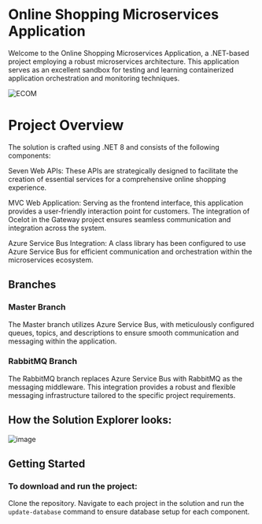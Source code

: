 # Online Shopping Microservices Application

Welcome to the Online Shopping Microservices Application, a .NET-based project employing a robust microservices architecture. This application serves as an excellent sandbox for testing and learning containerized application orchestration and monitoring techniques.

![ECOM](https://github.com/ImesashviliIrakli/Shop-Microservices/assets/77686006/a491e9af-0e81-46b6-bfd7-3431fb6562c2)

# Project Overview

The solution is crafted using .NET 8 and consists of the following components:

Seven Web APIs: These APIs are strategically designed to facilitate the creation of essential services for a comprehensive online shopping experience.

MVC Web Application: Serving as the frontend interface, this application provides a user-friendly interaction point for customers. The integration of Ocelot in the Gateway project ensures seamless communication and integration across the system.

Azure Service Bus Integration: A class library has been configured to use Azure Service Bus for efficient communication and orchestration within the microservices ecosystem.

## Branches
### Master Branch
The Master branch utilizes Azure Service Bus, with meticulously configured queues, topics, and descriptions to ensure smooth communication and messaging within the application.

### RabbitMQ Branch
The RabbitMQ branch replaces Azure Service Bus with RabbitMQ as the messaging middleware. This integration provides a robust and flexible messaging infrastructure tailored to the specific project requirements.

## How the Solution Explorer looks:
![image](https://github.com/ImesashviliIrakli/Shop-Microservices/assets/77686006/42a5f557-b623-4026-95eb-d9866b17cea7)

## Getting Started

### To download and run the project:

Clone the repository.
Navigate to each project in the solution and run the `update-database` command to ensure database setup for each component.
